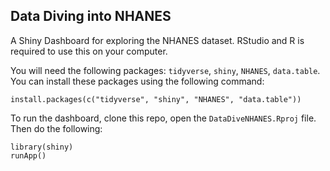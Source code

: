 ## Data Diving into NHANES

A Shiny Dashboard for exploring the NHANES dataset. RStudio and R is required to use this on your computer.

You will need the following packages: `tidyverse`, `shiny`, `NHANES`, `data.table`. You can install these packages using the following command:

```
install.packages(c("tidyverse", "shiny", "NHANES", "data.table"))
```

To run the dashboard, clone this repo, open the `DataDiveNHANES.Rproj` file. Then do the following:

```
library(shiny)
runApp()
```